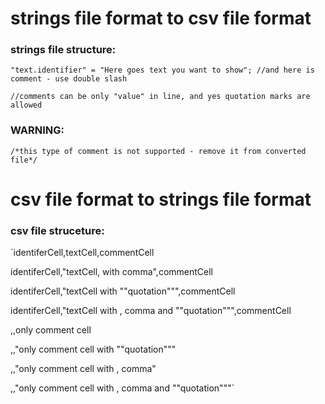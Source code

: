 # **strings file format to csv file format**

### **strings file structure:**

`"text.identifier" = "Here goes text you want to show"; //and here is comment - use double slash `

`//comments can be only "value" in line, and yes quotation marks are allowed`

### WARNING:
`/*this type of comment is not supported - remove it from converted file*/`


# **csv file format to strings file format**

### **csv file struceture:**

`identiferCell,textCell,commentCell

identiferCell,"textCell, with comma",commentCell

identiferCell,"textCell with ""quotation""",commentCell

identiferCell,"textCell with , comma and ""quotation""",commentCell

,,only comment cell

,,"only comment cell with ""quotation"""

,,"only comment cell with , comma"

,,"only comment cell with , comma and ""quotation"""`
